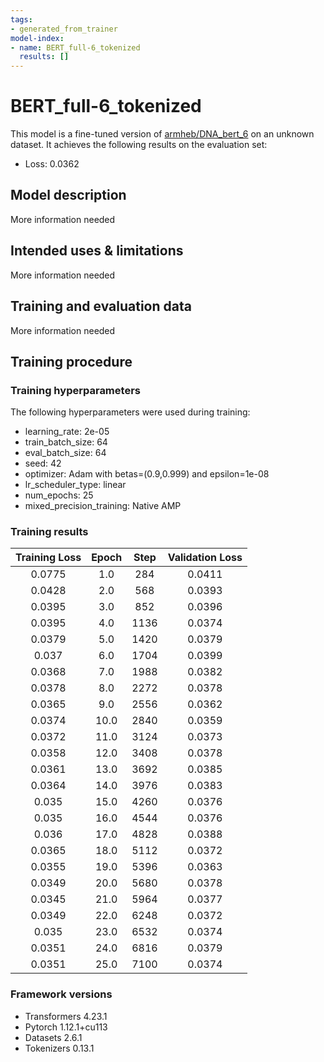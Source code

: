 ```yaml
---
tags:
- generated_from_trainer
model-index:
- name: BERT_full-6_tokenized
  results: []
---
```


<!-- This model card has been generated automatically according to the information the Trainer had access to. You
should probably proofread and complete it, then remove this comment. -->

# BERT_full-6_tokenized

This model is a fine-tuned version of [armheb/DNA_bert_6](https://huggingface.co/armheb/DNA_bert_6) on an unknown dataset.
It achieves the following results on the evaluation set:
- Loss: 0.0362

## Model description

More information needed

## Intended uses & limitations

More information needed

## Training and evaluation data

More information needed

## Training procedure

### Training hyperparameters

The following hyperparameters were used during training:
- learning_rate: 2e-05
- train_batch_size: 64
- eval_batch_size: 64
- seed: 42
- optimizer: Adam with betas=(0.9,0.999) and epsilon=1e-08
- lr_scheduler_type: linear
- num_epochs: 25
- mixed_precision_training: Native AMP

### Training results

| Training Loss | Epoch | Step | Validation Loss |
|:-------------:|:-----:|:----:|:---------------:|
| 0.0775        | 1.0   | 284  | 0.0411          |
| 0.0428        | 2.0   | 568  | 0.0393          |
| 0.0395        | 3.0   | 852  | 0.0396          |
| 0.0395        | 4.0   | 1136 | 0.0374          |
| 0.0379        | 5.0   | 1420 | 0.0379          |
| 0.037         | 6.0   | 1704 | 0.0399          |
| 0.0368        | 7.0   | 1988 | 0.0382          |
| 0.0378        | 8.0   | 2272 | 0.0378          |
| 0.0365        | 9.0   | 2556 | 0.0362          |
| 0.0374        | 10.0  | 2840 | 0.0359          |
| 0.0372        | 11.0  | 3124 | 0.0373          |
| 0.0358        | 12.0  | 3408 | 0.0378          |
| 0.0361        | 13.0  | 3692 | 0.0385          |
| 0.0364        | 14.0  | 3976 | 0.0383          |
| 0.035         | 15.0  | 4260 | 0.0376          |
| 0.035         | 16.0  | 4544 | 0.0376          |
| 0.036         | 17.0  | 4828 | 0.0388          |
| 0.0365        | 18.0  | 5112 | 0.0372          |
| 0.0355        | 19.0  | 5396 | 0.0363          |
| 0.0349        | 20.0  | 5680 | 0.0378          |
| 0.0345        | 21.0  | 5964 | 0.0377          |
| 0.0349        | 22.0  | 6248 | 0.0372          |
| 0.035         | 23.0  | 6532 | 0.0374          |
| 0.0351        | 24.0  | 6816 | 0.0379          |
| 0.0351        | 25.0  | 7100 | 0.0374          |


### Framework versions

- Transformers 4.23.1
- Pytorch 1.12.1+cu113
- Datasets 2.6.1
- Tokenizers 0.13.1
